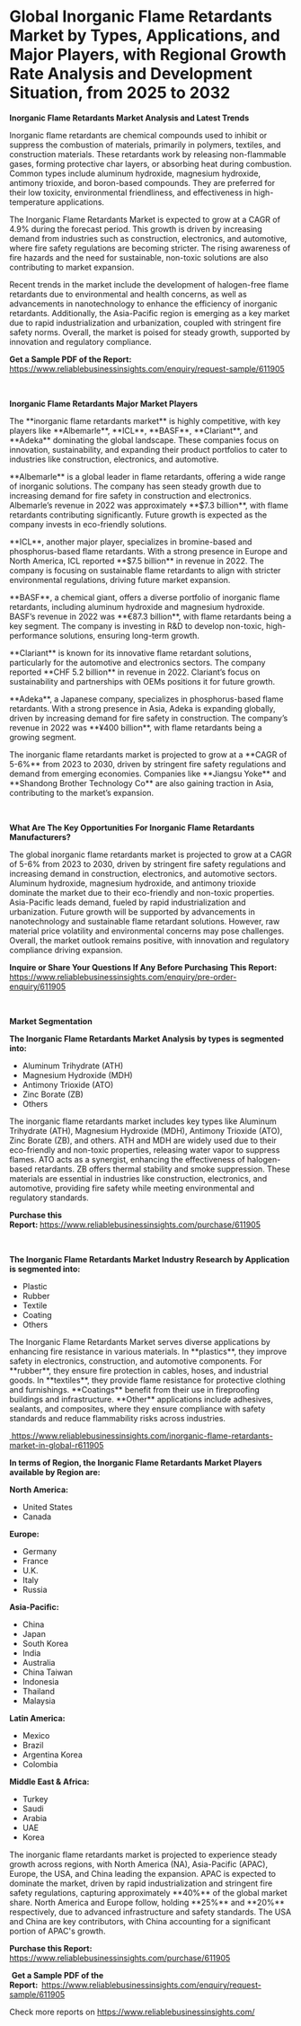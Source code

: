 <p><h1>Global Inorganic Flame Retardants Market by Types, Applications, and Major Players, with Regional Growth Rate Analysis and Development Situation, from 2025 to 2032</h1></p><p><strong>Inorganic Flame Retardants Market Analysis and Latest Trends</strong></p>
<p><p>Inorganic flame retardants are chemical compounds used to inhibit or suppress the combustion of materials, primarily in polymers, textiles, and construction materials. These retardants work by releasing non-flammable gases, forming protective char layers, or absorbing heat during combustion. Common types include aluminum hydroxide, magnesium hydroxide, antimony trioxide, and boron-based compounds. They are preferred for their low toxicity, environmental friendliness, and effectiveness in high-temperature applications.</p><p>The Inorganic Flame Retardants Market is expected to grow at a CAGR of 4.9% during the forecast period. This growth is driven by increasing demand from industries such as construction, electronics, and automotive, where fire safety regulations are becoming stricter. The rising awareness of fire hazards and the need for sustainable, non-toxic solutions are also contributing to market expansion.</p><p>Recent trends in the market include the development of halogen-free flame retardants due to environmental and health concerns, as well as advancements in nanotechnology to enhance the efficiency of inorganic retardants. Additionally, the Asia-Pacific region is emerging as a key market due to rapid industrialization and urbanization, coupled with stringent fire safety norms. Overall, the market is poised for steady growth, supported by innovation and regulatory compliance.</p></p>
<p><strong>Get a Sample PDF of the Report:&nbsp;</strong> <a href="https://www.reliablebusinessinsights.com/enquiry/request-sample/611905?utm_campaign=2098&utm_medium=2&utm_source=Github&utm_content=ia&utm_term=26012025&utm_id=inorganic-flame-retardants">https://www.reliablebusinessinsights.com/enquiry/request-sample/611905</a></p>
<p>&nbsp;</p>
<p><strong>Inorganic Flame Retardants Major Market Players</strong></p>
<p><p>The **inorganic flame retardants market** is highly competitive, with key players like **Albemarle**, **ICL**, **BASF**, **Clariant**, and **Adeka** dominating the global landscape. These companies focus on innovation, sustainability, and expanding their product portfolios to cater to industries like construction, electronics, and automotive.</p><p>**Albemarle** is a global leader in flame retardants, offering a wide range of inorganic solutions. The company has seen steady growth due to increasing demand for fire safety in construction and electronics. Albemarle’s revenue in 2022 was approximately **$7.3 billion**, with flame retardants contributing significantly. Future growth is expected as the company invests in eco-friendly solutions.</p><p>**ICL**, another major player, specializes in bromine-based and phosphorus-based flame retardants. With a strong presence in Europe and North America, ICL reported **$7.5 billion** in revenue in 2022. The company is focusing on sustainable flame retardants to align with stricter environmental regulations, driving future market expansion.</p><p>**BASF**, a chemical giant, offers a diverse portfolio of inorganic flame retardants, including aluminum hydroxide and magnesium hydroxide. BASF’s revenue in 2022 was **€87.3 billion**, with flame retardants being a key segment. The company is investing in R&D to develop non-toxic, high-performance solutions, ensuring long-term growth.</p><p>**Clariant** is known for its innovative flame retardant solutions, particularly for the automotive and electronics sectors. The company reported **CHF 5.2 billion** in revenue in 2022. Clariant’s focus on sustainability and partnerships with OEMs positions it for future growth.</p><p>**Adeka**, a Japanese company, specializes in phosphorus-based flame retardants. With a strong presence in Asia, Adeka is expanding globally, driven by increasing demand for fire safety in construction. The company’s revenue in 2022 was **¥400 billion**, with flame retardants being a growing segment.</p><p>The inorganic flame retardants market is projected to grow at a **CAGR of 5-6%** from 2023 to 2030, driven by stringent fire safety regulations and demand from emerging economies. Companies like **Jiangsu Yoke** and **Shandong Brother Technology Co** are also gaining traction in Asia, contributing to the market’s expansion.</p></p>
<p>&nbsp;</p>
<p><strong>What Are The Key Opportunities For Inorganic Flame Retardants Manufacturers?</strong></p>
<p><p>The global inorganic flame retardants market is projected to grow at a CAGR of 5-6% from 2023 to 2030, driven by stringent fire safety regulations and increasing demand in construction, electronics, and automotive sectors. Aluminum hydroxide, magnesium hydroxide, and antimony trioxide dominate the market due to their eco-friendly and non-toxic properties. Asia-Pacific leads demand, fueled by rapid industrialization and urbanization. Future growth will be supported by advancements in nanotechnology and sustainable flame retardant solutions. However, raw material price volatility and environmental concerns may pose challenges. Overall, the market outlook remains positive, with innovation and regulatory compliance driving expansion.</p></p>
<p><strong>Inquire or Share Your Questions If Any Before Purchasing This Report:</strong> <a href="https://www.reliablebusinessinsights.com/enquiry/pre-order-enquiry/611905?utm_campaign=2098&utm_medium=2&utm_source=Github&utm_content=ia&utm_term=26012025&utm_id=inorganic-flame-retardants">https://www.reliablebusinessinsights.com/enquiry/pre-order-enquiry/611905</a></p>
<p>&nbsp;</p>
<p><strong>Market Segmentation</strong></p>
<p><strong>The Inorganic Flame Retardants Market Analysis by types is segmented into:</strong></p>
<p><ul><li>Aluminum Trihydrate (ATH)</li><li>Magnesium Hydroxide (MDH)</li><li>Antimony Trioxide (ATO)</li><li>Zinc Borate (ZB)</li><li>Others</li></ul></p>
<p><p>The inorganic flame retardants market includes key types like Aluminum Trihydrate (ATH), Magnesium Hydroxide (MDH), Antimony Trioxide (ATO), Zinc Borate (ZB), and others. ATH and MDH are widely used due to their eco-friendly and non-toxic properties, releasing water vapor to suppress flames. ATO acts as a synergist, enhancing the effectiveness of halogen-based retardants. ZB offers thermal stability and smoke suppression. These materials are essential in industries like construction, electronics, and automotive, providing fire safety while meeting environmental and regulatory standards.</p></p>
<p><strong>Purchase this Report:&nbsp;</strong><a href="https://www.reliablebusinessinsights.com/purchase/611905?utm_campaign=2098&utm_medium=2&utm_source=Github&utm_content=ia&utm_term=26012025&utm_id=inorganic-flame-retardants">https://www.reliablebusinessinsights.com/purchase/611905</a></p>
<p>&nbsp;</p>
<p><strong>The Inorganic Flame Retardants Market Industry Research by Application is segmented into:</strong></p>
<p><ul><li>Plastic</li><li>Rubber</li><li>Textile</li><li>Coating</li><li>Others</li></ul></p>
<p><p>The Inorganic Flame Retardants Market serves diverse applications by enhancing fire resistance in various materials. In **plastics**, they improve safety in electronics, construction, and automotive components. For **rubber**, they ensure fire protection in cables, hoses, and industrial goods. In **textiles**, they provide flame resistance for protective clothing and furnishings. **Coatings** benefit from their use in fireproofing buildings and infrastructure. **Other** applications include adhesives, sealants, and composites, where they ensure compliance with safety standards and reduce flammability risks across industries.</p></p>
<p><a href="https://www.reliablebusinessinsights.com/inorganic-flame-retardants-market-in-global-r611905?utm_campaign=2098&utm_medium=2&utm_source=Github&utm_content=ia&utm_term=26012025&utm_id=inorganic-flame-retardants">&nbsp;https://www.reliablebusinessinsights.com/inorganic-flame-retardants-market-in-global-r611905</a></p>
<p><strong>In terms of Region, the Inorganic Flame Retardants Market Players available by Region are:</strong></p>
<p>
    <p> <strong> North America: </strong>
        <ul>
            <li>United States</li>
            <li>Canada</li>
        </ul>
        </p> 
    <p> <strong> Europe: </strong>
        <ul>
            <li>Germany</li>
            <li>France</li>
            <li>U.K.</li>
            <li>Italy</li>
            <li>Russia</li>
        </ul>
        </p> 
    <p> <strong> Asia-Pacific: </strong>
        <ul>
            <li>China</li>
            <li>Japan</li>
            <li>South Korea</li>
            <li>India</li>
            <li>Australia</li>
            <li>China Taiwan</li>
            <li>Indonesia</li>
            <li>Thailand</li>
            <li>Malaysia</li>
        </ul>
        </p> 
    <p> <strong> Latin America: </strong>
        <ul>
            <li>Mexico</li>
            <li>Brazil</li>
            <li>Argentina Korea</li>
            <li>Colombia</li>
        </ul>
        </p> 
    <p> <strong> Middle East & Africa: </strong>
        <ul>
            <li>Turkey</li>
            <li>Saudi</li>
            <li>Arabia</li>
            <li>UAE</li>
            <li>Korea</li>
        </ul>
    </p>
    </p>
<p><p>The inorganic flame retardants market is projected to experience steady growth across regions, with North America (NA), Asia-Pacific (APAC), Europe, the USA, and China leading the expansion. APAC is expected to dominate the market, driven by rapid industrialization and stringent fire safety regulations, capturing approximately **40%** of the global market share. North America and Europe follow, holding **25%** and **20%** respectively, due to advanced infrastructure and safety standards. The USA and China are key contributors, with China accounting for a significant portion of APAC's growth.</p></p>
<p><strong>Purchase this Report: </strong><a href="https://www.reliablebusinessinsights.com/purchase/611905?utm_campaign=2098&utm_medium=2&utm_source=Github&utm_content=ia&utm_term=26012025&utm_id=inorganic-flame-retardants">https://www.reliablebusinessinsights.com/purchase/611905</a></p>
<p>&nbsp;<strong>Get a Sample PDF of the Report:&nbsp;&nbsp;</strong><a href="https://www.reliablebusinessinsights.com/enquiry/request-sample/611905?utm_campaign=2098&utm_medium=2&utm_source=Github&utm_content=ia&utm_term=26012025&utm_id=inorganic-flame-retardants">https://www.reliablebusinessinsights.com/enquiry/request-sample/611905</a></p>
<p><strong></strong></p>
<p>Check more reports on <a href="https://www.reliablebusinessinsights.com/?utm_campaign=2098&utm_medium=2&utm_source=Github&utm_content=ia&utm_term=26012025&utm_id=inorganic-flame-retardants">https://www.reliablebusinessinsights.com/</a></p>